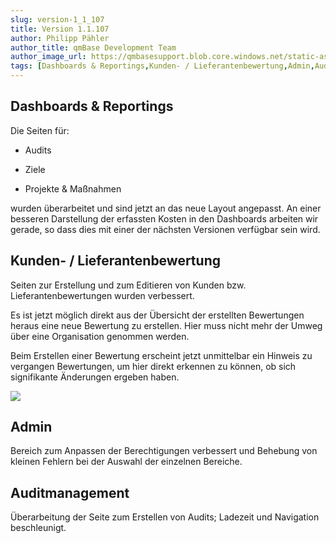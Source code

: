 ```yaml
---
slug: version-1_1_107
title: Version 1.1.107
author: Philipp Pähler
author_title: qmBase Development Team
author_image_url: https://qmbasesupport.blob.core.windows.net/static-assets/img/persons/paehler_round.png
tags: [Dashboards & Reportings,Kunden- / Lieferantenbewertung,Admin,Auditmanagement,Changelog]
---
```

## Dashboards & Reportings

Die Seiten für:

*   Audits

*   Ziele

*   Projekte & Maßnahmen

wurden überarbeitet und sind jetzt an das neue Layout angepasst. An einer besseren Darstellung der erfassten Kosten in den Dashboards arbeiten wir gerade, so dass dies mit einer der nächsten Versionen verfügbar sein wird.

## Kunden- / Lieferantenbewertung

Seiten zur Erstellung und zum Editieren von Kunden bzw. Lieferantenbewertungen wurden verbessert.

Es ist jetzt möglich direkt aus der Übersicht der erstellten Bewertungen heraus eine neue Bewertung zu erstellen. Hier muss nicht mehr der Umweg über eine Organisation genommen werden.

Beim Erstellen einer Bewertung erscheint jetzt unmittelbar ein Hinweis zu vergangen Bewertungen, um hier direkt erkennen zu können, ob sich signifikante Änderungen ergeben haben.

![](https://caqadmin.blob.core.windows.net/releasenotes/92-images/mceclip0.png)

## Admin

Bereich zum Anpassen der Berechtigungen verbessert und Behebung von kleinen Fehlern bei der Auswahl der einzelnen Bereiche.

## Auditmanagement

Überarbeitung der Seite zum Erstellen von Audits; Ladezeit und Navigation beschleunigt.